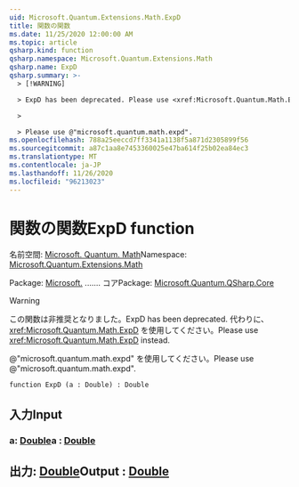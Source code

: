 ```yaml
---
uid: Microsoft.Quantum.Extensions.Math.ExpD
title: 関数の関数
ms.date: 11/25/2020 12:00:00 AM
ms.topic: article
qsharp.kind: function
qsharp.namespace: Microsoft.Quantum.Extensions.Math
qsharp.name: ExpD
qsharp.summary: >-
  > [!WARNING]

  > ExpD has been deprecated. Please use <xref:Microsoft.Quantum.Math.ExpD> instead.

  >

  > Please use @"microsoft.quantum.math.expd".
ms.openlocfilehash: 788a25eeccd7ff3341a1138f5a871d2305899f56
ms.sourcegitcommit: a87c1aa8e7453360025e47ba614f25b02ea84ec3
ms.translationtype: MT
ms.contentlocale: ja-JP
ms.lasthandoff: 11/26/2020
ms.locfileid: "96213023"
---
```

# <a name="expd-function"></a><span data-ttu-id="9a181-102">関数の関数</span><span class="sxs-lookup"><span data-stu-id="9a181-102">ExpD function</span></span>

<span data-ttu-id="9a181-103">名前空間: [Microsoft. Quantum. Math](xref:Microsoft.Quantum.Extensions.Math)</span><span class="sxs-lookup"><span data-stu-id="9a181-103">Namespace: [Microsoft.Quantum.Extensions.Math](xref:Microsoft.Quantum.Extensions.Math)</span></span>

<span data-ttu-id="9a181-104">Package: [Microsoft.](https://nuget.org/packages/Microsoft.Quantum.QSharp.Core) ....... コア</span><span class="sxs-lookup"><span data-stu-id="9a181-104">Package: [Microsoft.Quantum.QSharp.Core](https://nuget.org/packages/Microsoft.Quantum.QSharp.Core)</span></span>


> [!WARNING]
> <span data-ttu-id="9a181-105">この関数は非推奨となりました。</span><span class="sxs-lookup"><span data-stu-id="9a181-105">ExpD has been deprecated.</span></span> <span data-ttu-id="9a181-106">代わりに、<xref:Microsoft.Quantum.Math.ExpD> を使用してください。</span><span class="sxs-lookup"><span data-stu-id="9a181-106">Please use <xref:Microsoft.Quantum.Math.ExpD> instead.</span></span>
>
> <span data-ttu-id="9a181-107">@"microsoft.quantum.math.expd" を使用してください。</span><span class="sxs-lookup"><span data-stu-id="9a181-107">Please use @"microsoft.quantum.math.expd".</span></span>



```qsharp
function ExpD (a : Double) : Double
```


## <a name="input"></a><span data-ttu-id="9a181-108">入力</span><span class="sxs-lookup"><span data-stu-id="9a181-108">Input</span></span>

### <a name="a--double"></a><span data-ttu-id="9a181-109">a: [Double](xref:microsoft.quantum.lang-ref.double)</span><span class="sxs-lookup"><span data-stu-id="9a181-109">a : [Double](xref:microsoft.quantum.lang-ref.double)</span></span>





## <a name="output--double"></a><span data-ttu-id="9a181-110">出力: [Double](xref:microsoft.quantum.lang-ref.double)</span><span class="sxs-lookup"><span data-stu-id="9a181-110">Output : [Double](xref:microsoft.quantum.lang-ref.double)</span></span>

